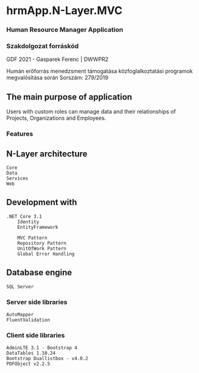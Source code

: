 # hrmApp.N-Layer.MVC

### Human Resource Manager Application

### Szakdolgozat forráskód
GDF 2021 - Gasparek Ferenc | DWWPR2

Humán erőforrás menedzsment támogatása közfoglalkoztatási programok megvalósítása során
Sorszám: 279/2019

## The main purpose of application
Users with custom roles can manage data and their relationships of Projects, Organizations and Employees.


### Features

## N-Layer architecture
	Core
	Data
	Services
	Web

## Development with
	.NET Core 3.1
		Identity
		EntityFramework

		MVC Pattern
		Repository Pattern
		UnitOfWork Pattern
		Global Error Handling

## Database engine
	SQL Server

### Server side libraries
	AutoMapper
	FluentValidation


### Client side libraries
	AdminLTE 3.1 - Bootstrap 4
	DataTables 1.10.24
	Bootstrap Duallistbox - v4.0.2
	PDFObject v2.2.5
